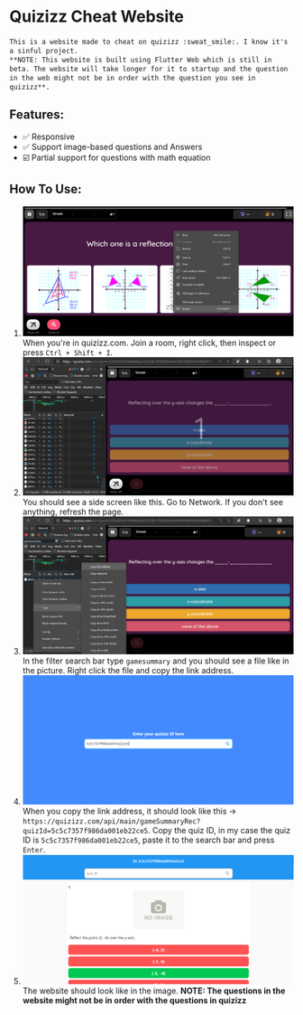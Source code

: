 # Quizizz Cheat Website
    This is a website made to cheat on quizizz :sweat_smile:. I know it's a sinful project. 
    **NOTE: This website is built using Flutter Web which is still in beta. The website will take longer for it to startup and the question in the web might not be in order with the question you see in quizizz**.
## Features:
- :white_check_mark: Responsive
- :white_check_mark: Support image-based questions and Answers 
- :ballot_box_with_check: Partial support for questions with math equation
## How To Use:
1. ![](assets/guide1.png)
    When you're in quizizz.com. Join a room, right click, then inspect or press `Ctrl + Shift + I`.
2. ![](assets/guide2.png)
    You should see a side screen like this. Go to Network. If you don't see anything, refresh the page.
3. ![](assets/guide3.png)
    In the filter search bar type `gamesummary` and you should see a file like in the picture. Right click the file and copy the link address.
4. ![](assets/guide4.png) 
    When you copy the link address, it should look like this -> `https://quizizz.com/api/main/gameSummaryRec?quizId=5c5c7357f986da001eb22ce5`. Copy the quiz ID, in my case the quiz ID is `5c5c7357f986da001eb22ce5`, paste it to the search bar and press `Enter`.
5. ![](assets/guide5.png)
    The website should look like in the image. 
    **NOTE: The questions in the website might not be in order with the questions in quizizz**



